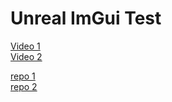 # Unreal ImGui Test
[Video 1](https://www.youtube.com/watch?v=qyO38jX5RU8)  
[Video 2](https://www.youtube.com/watch?v=oS1vLHA3_jw)  
  
[repo 1](https://github.com/IDI-Systems/UnrealImGui)  
[repo 2](https://github.com/focusright/UnrealImGui)  